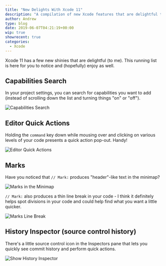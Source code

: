```yaml
---
title: "New Delights With Xcode 11"
description: "A compilation of new Xcode features that are delightful to me."
author: Andrew
type: blog
date: 2019-06-07T04:21:19+00:00
wip: true
showrecent: true
categories:
  - Xcode
---
```


Xcode 11 has a few new shinies that are delightful (to me).  This running list is here for you to notice and (hopefully) enjoy as well.

## Capabilities Search
In your project settings, you can search for capabilities you want to add (instead of scrolling down the list and turning things "on" or "off").

![Capabilities Search](capabilities-search.gif)

## Editor Quick Actions
Holding the `command` key down while mousing over and clicking on various levels of your code presents a quick action pop-out.  Handy!

![Editor Quick Actions](editor-quick-actions.gif)

## Marks
Have you noticed that `// Mark:` produces "header"-like text in the minimap?

![Marks in the Minimap](marks-minimap.png)

`// Mark:` also produces a thin line break in your code - I think it definitely helps spot divisions in your code and could help find what you want a little quicker.

![Marks Line Break](marks-linebreak.png)

## History Inspector (source control history)
There's a little source control icon in the Inspectors pane that lets you quickly see commit history and perform quick actions.

![Show History Inspector](show-history-inspector.gif)